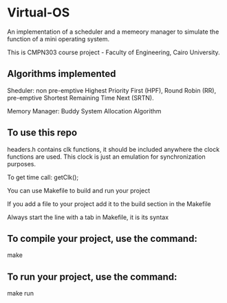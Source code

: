# Virtual-OS
An implementation of a scheduler and a memeory manager to simulate the function of a mini operating system.

This is CMPN303 course project - Faculty of Engineering, Cairo University.

## Algorithms implemented
Sheduler: non pre-emptive Highest Priority First (HPF), Round Robin (RR), pre-emptive Shortest Remaining Time Next (SRTN).

Memory Manager: Buddy System Allocation Algorithm

## To use this repo
headers.h contains clk functions, it should be included anywhere the clock functions are used. This clock is just an emulation for synchronization purposes.

To get time call: getClk();

You can use Makefile to build and run your project

If you add a file to your project add it to the build section in the Makefile

Always start the line with a tab in Makefile, it is its syntax

## To compile your project, use the command:
make

## To run your project, use the command:
make run


